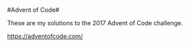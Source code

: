 #Advent of Code#

These are my solutions to the 2017 Advent of Code challenge.

https://adventofcode.com/
